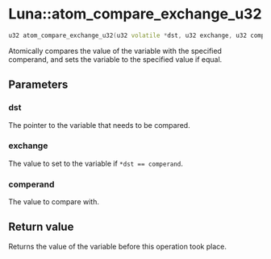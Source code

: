 # Luna::atom_compare_exchange_u32

```c++
u32 atom_compare_exchange_u32(u32 volatile *dst, u32 exchange, u32 comperand)
```

Atomically compares the value of the variable with the specified comperand, and sets the variable to the specified value if equal. 



## Parameters
### dst
The pointer to the variable that needs to be compared. 

### exchange
The value to set to the variable if `*dst == comperand`. 

### comperand
The value to compare with. 

## Return value
Returns the value of the variable before this operation took place. 

